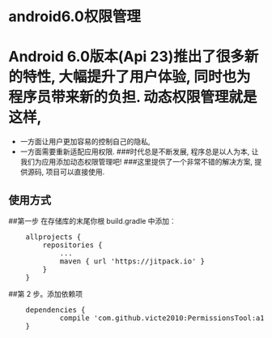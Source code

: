android6.0权限管理
========
# Android 6.0版本(Api 23)推出了很多新的特性, 大幅提升了用户体验, 同时也为程序员带来新的负担. 动态权限管理就是这样, 
* 一方面让用户更加容易的控制自己的隐私, 
* 一方面需要重新适配应用权限. 
###时代总是不断发展, 程序总是以人为本, 让我们为应用添加动态权限管理吧! 
###这里提供了一个非常不错的解决方案, 提供源码, 项目可以直接使用.

使用方式
-------------------------
##第一步 在存储库的末尾你根 build.gradle 中添加︰

<pre>
	allprojects {
		repositories {
			...
			maven { url 'https://jitpack.io' }
		}
	}
</pre>

##第 2 步。添加依赖项
<pre>
  	dependencies {
	        compile 'com.github.victe2010:PermissionsTool:a177571fc9'
	}

<pre>


